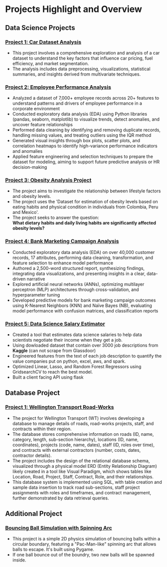 # Projects Highlight and Overview

## Data Science Projects 

### [Project 1: Car Dataset Analysis](https://github.com/NguyenThuan-data/School_Project_1_Car_Analysis-)
* This project involves a comprehensive exploration and analysis of a car dataset to understand the key factors that influence car pricing, fuel efficiency, and market segmentation.
* The analysis includes data preprocessing, visualizations, statistical summaries, and insights derived from multivariate techniques.

### [Project 2: Employee Performance Analysis](https://github.com/NguyenThuan-data/School_Project_2_Employee_Performance_Analysis)
* Analyzed a dataset of 7,000+ employee records across 20+ features to understand patterns and drivers of employee performance in a corporate environment
* Conducted exploratory data analysis (EDA) using Python libraries (pandas, seaborn, matplotlib) to visualize trends, detect anomalies, and uncover feature relationships
* Performed data cleaning by identifying and removing duplicate records, handling missing values, and treating outliers using the IQR method
* Generated visual insights through box plots, scatter plots, and correlation heatmaps to identify high-variance performance indicators and anomalies
* Applied feature engineering and selection techniques to prepare the dataset for modeling, aiming to support future predictive analysis or HR decision-making

### [Project 3: Obesity Analysis Project](https://github.com/NguyenThuan-data/School_Project_3_ObesityAnalysis)
* The project aims to investigate the relationship between lifestyle factors and obesity levels.
* The project uses the 'Dataset for estimation of obesity levels based on eating habits and physical condition in individuals from Colombia, Peru and Mexico'.
* The project seeks to answer the question:  
**What dietary habits and daily living habits are significantly affected obesity levels?**

### [Project 4: Bank Marketing Campaign Analysis](https://github.com/NguyenThuan-data/School_Project_4_Bank_Analysis)
*	Conducted exploratory data analysis (EDA) on over 40,000 customer records, 17 attributes, performing data cleaning, transformation, and feature selection to enhance model performance
*	Authored a 2,500-word structured report, synthesizing findings, integrating data visualizations, and presenting insights in a clear, data-driven narrative
*	Explored artificial neural networks (ANNs), optimizing multilayer perceptron (MLP) architectures through cross-validation, and hyperparameter tuning
*	Developed predictive models for bank marketing campaign outcomes using K-Nearest Neighbors (KNN) and Naïve Bayes (NB), evaluating model performance with confusion matrices, and classification reports

### [Project 5: Data Science Salary Estimator](https://github.com/NguyenThuan-data/ds_salary_proj)
* Created a tool that estimates data science salaries to help data scientists negotiate their income when they get a job.
* Using dowloaded dataset that contain over 3000 job descriptions from **Kaggle** (can not scrape from Glassdoor)
* Engineered features from the text of each job description to quantify the value companies put on python, excel, aws, and spark. 
* Optimized Linear, Lasso, and Random Forest Regressors using GridsearchCV to reach the best model. 
* Built a client facing API using flask



## Database Project

### [Project 1: Wellington Transport Road-Works](https://github.com/NguyenThuan-data/Database_schoolPro_1)
* The project for Wellington Transport (WT) involves developing a database to manage details of roads, road-works projects, staff, and contracts within their region.
* The database stores comprehensive information on roads (ID, name, category, length, sub-section hierarchy), locations (ID, name, coordinates), projects (code, name, dates), staff (ID, roles over time), and contracts with external contractors (number, costs, dates, contractor details).
* The project includes the design of the relational database schema, visualized through a physical model ERD (Entity Relationship Diagram) likely created in a tool like Visual Paradigm, which shows tables like Location, Road, Project, Staff, Contract, Role, and their relationships.
* This database system is implemented using SQL, with table creation and sample data insertion to track road sub-sections, staff project assignments with roles and timeframes, and contract management, further demonstrated by data retrieval queries.


## Additional Project

### [Bouncing Ball Simulation with Spinning Arc](https://github.com/NguyenThuan-data/bouncing_ball/tree/master)
* This project is a simple 2D physics simulation of bouncing balls within a circular boundary, featuring a "Pac-Man-like" spinning arc that allows balls to escape. It's built using Pygame.
* If one ball bounce out of the boundry, two new balls will be spawned inside.
